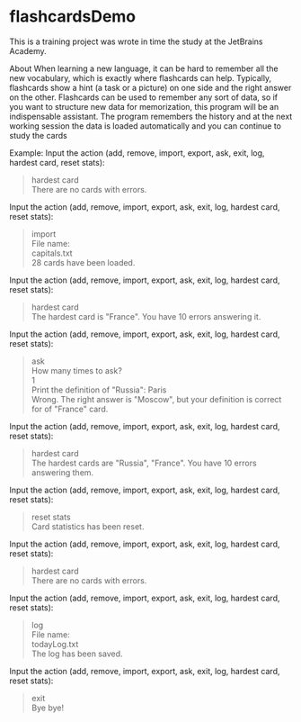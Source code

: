 # flashcardsDemo
This is a training project was wrote in time the study at the JetBrains Academy.

About
When learning a new language, it can be hard to remember all the new vocabulary, which is exactly where flashcards can help. 
Typically, flashcards show a hint (a task or a picture) on one side and the right answer on the other. 
Flashcards can be used to remember any sort of data, so if you want to structure new data for memorization, 
this program will be an indispensable assistant. The program remembers the history and at the next working session 
the data is loaded automatically and you can continue to study the cards

Example:
Input the action (add, remove, import, export, ask, exit, log, hardest card, reset stats):
> hardest card                                                                                                                                                                   
There are no cards with errors.

Input the action (add, remove, import, export, ask, exit, log, hardest card, reset stats):
> import                                                                                                                                                                         
File name:                                                                                                                                                                       
> capitals.txt                                                                                                                                                                   
28 cards have been loaded.                                                                                                                                                       

Input the action (add, remove, import, export, ask, exit, log, hardest card, reset stats):
> hardest card                                                                                                                                                                   
The hardest card is "France". You have 10 errors answering it.                                                                                                                   

Input the action (add, remove, import, export, ask, exit, log, hardest card, reset stats):
> ask                                                                                                                                                                           
How many times to ask?                                                                                                                                                           
> 1                                                                                                                                                                             
Print the definition of "Russia":
> Paris                                                                                                                                                                         
Wrong. The right answer is "Moscow", but your definition is correct for of "France" card.                                                                                       

Input the action (add, remove, import, export, ask, exit, log, hardest card, reset stats):
> hardest card                                                                                                                                                                   
The hardest cards are "Russia", "France". You have 10 errors answering them.                                                                                                     

Input the action (add, remove, import, export, ask, exit, log, hardest card, reset stats):
> reset stats                                                                                                                                                                   
Card statistics has been reset.                                                                                                                                                 

Input the action (add, remove, import, export, ask, exit, log, hardest card, reset stats):
> hardest card                                                                                                                                                                   
There are no cards with errors.                                                                                                                                                 

Input the action (add, remove, import, export, ask, exit, log, hardest card, reset stats):
> log                                                                                                                                                                           
File name:                                                                                                                                                                      
> todayLog.txt                                                                                                                                                                   
The log has been saved.                                                                                                                                                         

Input the action (add, remove, import, export, ask, exit, log, hardest card, reset stats):
> exit                                                                                                                                                                           
Bye bye!
